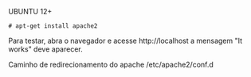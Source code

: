 UBUNTU 12+

    # apt-get install apache2

Para testar, abra o navegador e acesse http://localhost
a mensagem "It works" deve aparecer.


Caminho de redirecionamento do apache
/etc/apache2/conf.d
